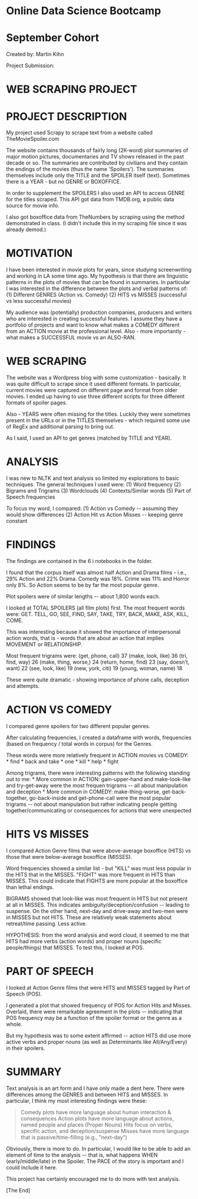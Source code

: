 # Online Data Science Bootcamp
# September Cohort

Created by: Martin Kihn

Project Submission:
# WEB SCRAPING PROJECT

# PROJECT DESCRIPTION

My project used Scrapy to scrape text from a website called TheMovieSpoiler.com

The website contains thousands of fairly long (2K-word) plot summaries of major
motion pictures, documentaries and TV shows released in the past decade or so.
The summaries are contributed by civilians and they contain the endings of the movies
(thus the name 'Spoilers'). The summaries themselves include only the TITLE and
the SPOILER itself (text). Sometimes there is a YEAR - but no GENRE or BOXOFFICE.

In order to supplement the SPOILERS I also used an API to access GENRE for the titles
scraped. This API got data from TMDB.org, a public data source for movie info.

I also got boxoffice data from TheNumbers by scraping using the method demonstrated
in class. (I didn't include this in my scraping file since it was already demod.)

# MOTIVATION

I have been interested in movie plots for years, since studying screenwriting and
working in LA some time ago. My hypothesis is that there are linguistic patterns in
the plots of movies that can be found in summaries. In particular I was interested in
the difference between the plots and verbal patterns of:
	(1) Different GENRES (Action vs. Comedy)
	(2) HITS vs MISSES (successful vs less successful movies)
	
My audience was (potentially) production companies, producers and writers who are
interested in creating successful features. I assume they have a portfolio of projects
and want to know what makes a COMEDY different from an ACTION movie at the professional
level. Also - more importantly - what makes a SUCCESSFUL movie vs an ALSO-RAN.

# WEB SCRAPING

The website was a Wordpress blog with some customization - basically. It was quite
difficult to scrape since it used different formats. In particular, current movies
were captured on different page and format from older movies. I ended up having to
use three different scripts for three different formats of spoiler pages.

Also - YEARS were often missing for the titles. Luckily they were sometimes present
in the URLs or in the TITLES themselves - which required some use of RegEx and additional
parsing to bring out.

As I said, I used an API to get genres (matched by TITLE and YEAR).

# ANALYSIS

I was new to NLTK and text analysis so limited my explorations to basic techniques.
The general techniques I used were:
	(1) Word frequency
	(2) Bigrams and Trigrams
	(3) Wordclouds
	(4) Contexts/Similar words
	(5) Part of Speech frequencies
	
To focus my word, I compared:
	(1) Action vs Comedy -- assuming they would show differences
	(2) Action Hit vs Action Misses -- keeping genre constant
	
# FINDINGS

The findings are contained in the 6 i notebooks in the folder.

I found that the corpus itself was almost half Action and Drama films - i.e.,
29% Action and 22% Drama. Comedy was 18%. Crime was 11% and Horror only 8%.
So Action seems to be by far the most popular genre.

Plot spoilers were of similar lengths -- about 1,800 words each.

I looked at TOTAL SPOILERS (all film plots) first. The most frequent words were:
GET. TELL, GO, SEE, FIND, SAY, TAKE, TRY, BACK, MAKE, ASK, KILL, COME.

This was interesting because it showed the importance of interpersonal action words,
that is - words that are about an action that implies MOVEMENT or RELATIONSHIP.

Most frequent trigrams were:
(get, phone, call)       37
(make, look, like)       36
(tri, find, way)         26
(make, thing, worse,)    24
(return, home, find)     23
(say, doesn’t, want)     22
(see, look, like)        19
(new, york, citi)        19
(young, woman, name)     18

These were quite dramatic - showing importance of phone calls, deception and attempts.

# ACTION VS COMEDY

I compared genre spoilers for two different popular genres.

After calculating frequencies, I created a dataframe with words, frequencies
(based on frequency / total words in corpus) for the Genres.

These words were more relatively frequent in ACTION movies vs COMEDY:
	* find
	* back and take
	* one
	* kill
	* help
	* fight
	
Among trigrams, there were interesting patterns with the following standing out
to me:
	* More common in ACTION: gain-upper-hand and make-look-like and try-get-away were
	the most frequen trigrams -- all about manipulation and deception
	* More common in COMEDY: make-thing-worse, get-back-together, go-back-inside
	and get-phone-call were the most popular trigrams -- not about manipulation
	but rather indicating people getting together/communicating or consequences
	for actions that were unexpected
	
# HITS VS MISSES

I compared Action Genre films that were above-average boxoffice (HITS) vs those that
were below-average boxoffice (MISSES).

Word frequencies showed a similar list - but "KILL" was must less popular in the HITS
that in the MISSES. "FIGHT" was more frequent in HITS than MISSES. This could indicate
that FIGHTS are more popular at the boxoffice than lethal endings.

BIGRAMS showed that look-like was most frequent in HITS but not present at all in
MISSES. This indicates ambiguity/deception/confusion -- leading to suspense. On
the other hand, next-day and drive-away and two-men were in MISSES but not HITS.
These are relatively weak statements about retreat/time passing. Less active.

HYPOTHESIS: from the word analysis and word cloud, it seemed to me that HITS had
more verbs (action words) and proper nouns (specific people/things) that MISSES.
To test this, I looked at POS.

# PART OF SPEECH

I looked at Action Genre films that were HITS and MISSES tagged by Part of Speech (POS).

I generated a plot that showed frequency of POS for Action Hits and Misses. Overlaid,
there were remarkable agreement in the plots -- indicating that POS frequency may be
a function of the spoiler format or the genre as a whole.

But my hypothesis was to some extent affirmed -- action HITS did use more active
verbs and proper nouns (as well as Determinants like All/Any/Every) in their spoilers.

# SUMMARY

Text analysis is an art form and I have only made a dent here. There were differences
among the GENRES and between HITS and MISSES. In particular, I think my most interesting
findings were these:
> Comedy plots have more language about human interaction & consequences
> Action plots have more language about actions, named people and places (Proper Nouns)
> Hits focus on verbs, specific action, and deception/suspense
> Misses have more language that is passive/time-filling (e.g., "next-day")

Obviously, there is more to do. In particular, I would like to be able to add an
element of time to the analysis -- that is, what happens WHEN (early/middle/late) in
the Spoiler. The PACE of the story is important and I could include it here.

This project has certainly encouraged me to do more with text analysis.

[The End]
	
